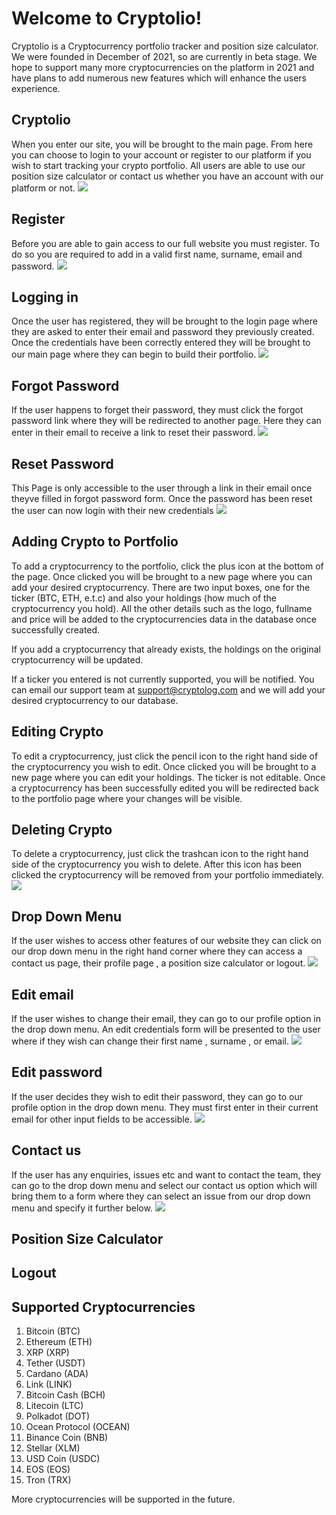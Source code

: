 # Welcome to Cryptolio!

Cryptolio is a Cryptocurrency portfolio tracker and position size calculator. We were founded in December of 2021, so are currently in beta stage. We hope to support many more cryptocurrencies on the platform in 2021 and have plans to add numerous new features which will enhance the users experience. 

## Cryptolio
When you enter our site, you will be brought to the main page. From here you can choose to login to your account or register to our platform if you wish to start tracking your crypto portfolio. All users are able to use our position size calculator or contact us whether you have an account with our platform or not.
![](Website_Images/Landing.PNG)

## Register
Before you are able to gain access to our full website you must register. To do so you are required to add in a valid first name, surname, email and password.
![](Website_Images/Register.PNG)

## Logging in
Once the user has registered, they will be brought to the login page where they are asked to enter their email and password they previously created. Once the credentials have been correctly entered they will be brought to our main page where they can begin to build their portfolio.
![](Website_Images/Login.PNG)

## Forgot Password
If the user happens to forget their password, they must click the forgot password link where they will be redirected to another page. Here they can enter in their email to receive a link to reset their password.
![](Website_Images/Forgot_Password.PNG)

## Reset Password 
This Page is only accessible to the user through a link in their email once theyve filled in forgot password form. Once the password has been reset the user can now login with their new credentials
![](Website_Images/Reset_Password.PNG)

## Adding Crypto to Portfolio
To add a cryptocurrency to the portfolio, click the plus icon at the bottom of the page. Once clicked you will be brought to a new page where you can add your desired cryptocurrency. There are two input boxes, one for the ticker (BTC, ETH, e.t.c) and also your holdings (how much of the cryptocurrency you hold). All the other details such as the logo, fullname and price will be added to the cryptocurrencies data in the database once successfully created.

If you add a cryptocurrency that already exists, the holdings on the original cryptocurrency will be updated.

If a ticker you entered is not currently supported, you will be notified. You can email our support team at support@cryptolog.com and we will add your desired cryptocurrency to our database.

## Editing Crypto
To edit a cryptocurrency, just click the pencil icon to the right hand side of the cryptocurrency you wish to edit. Once clicked you will be brought to a new page where you can edit your holdings. The ticker is not editable. Once a cryptocurrency has been successfully edited you will be redirected back to the portfolio page where your changes will be visible.

## Deleting Crypto
To delete a cryptocurrency, just click the trashcan icon to the right hand side of the cryptocurrency you wish to delete. After this icon has been clicked the cryptocurrency will be removed from your portfolio immediately.
![](Website_Images/portfolio.PNG)

## Drop Down Menu
If the user wishes to access other features of our website they can click on our drop down menu in the right hand corner where they can access a contact us page, their profile page , a position size calculator or logout.
![](Website_Images/Drop_Down_Menu.PNG)

## Edit email
If the user wishes to change their email, they can go to our profile option in the drop down menu. An edit credentials form will be presented to the user where if they wish can change their first name , surname , or email.
![](Website_Images/New_email.PNG)

## Edit password
If the user decides they wish to edit their password, they can go to our profile option in the drop down menu. They must first enter in their current email for other input fields to be accessible.
![](Website_Images/New_password.PNG)

## Contact us
If the user has any enquiries, issues etc and want to contact the team, they can go to the drop down menu and select our contact us option which will bring them to a form where they can select an issue from our drop down menu and specify it further below.
![](Website_Images/Contact_us.PNG)

## Position Size Calculator


## Logout




## Supported Cryptocurrencies
1. Bitcoin (BTC)
2. Ethereum (ETH)
3. XRP (XRP)
4. Tether (USDT)
5. Cardano (ADA)
6. Link (LINK)
7. Bitcoin Cash (BCH)
8. Litecoin (LTC)
9. Polkadot (DOT)
10. Ocean Protocol (OCEAN)
11. Binance Coin (BNB)
12. Stellar (XLM)
13. USD Coin (USDC)
14. EOS (EOS)
15. Tron (TRX)

More cryptocurrencies will be supported in the future.
